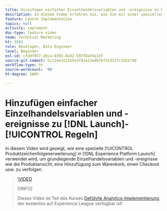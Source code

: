 ```yaml
---
title: Hinzufügen einfacher Einzelhandelsvariablen und -ereignisse zu Launch-Regeln
description: In diesem Video erfahren Sie, wie Sie mit einer speziellen Produktzeichenfolgenerweiterung in Launch grundlegende Einzelhandelsvariablen und -ereignisse wie die Produktansicht, eine Hinzufügung zum Warenkorb, einen Checkout usw. verfolgen können.
feature: Launch Implementation
topics: null
activity: implement
doc-type: feature video
team: Technical Marketing
kt: 3592
role: Developer, Data Engineer
level: Beginner
exl-id: cfddf957-20ca-4393-8a32-597f8a74a15f
source-git-commit: 5c11ee3222e5e3f81a13ed8fbf2cd22fc32b1740
workflow-type: ht
source-wordcount: '98'
ht-degree: 100%

---
```


# Hinzufügen einfacher Einzelhandelsvariablen und -ereignisse zu [!DNL Launch]-[!UICONTROL Regeln]

In diesem Video wird gezeigt, wie eine spezielle [!UICONTROL Produktzeichenfolgenerweiterung] in [!DNL Experience Platform Launch] verwendet wird, um grundlegende Einzelhandelsvariablen und -ereignisse wie die Produktansicht, eine Hinzufügung zum Warenkorb, einen Checkout usw. zu verfolgen.

>[!VIDEO](https://video.tv.adobe.com/v/28763/?quality=12)

>[!INFO]
>
> Dieses Video ist Teil des Kurses [Geführte Analytics-Implementierung](https://experienceleague.adobe.com/?recommended=Analytics-D-1-2019.1&amp;lang=de), der kostenlos auf Experience League verfügbar ist!
